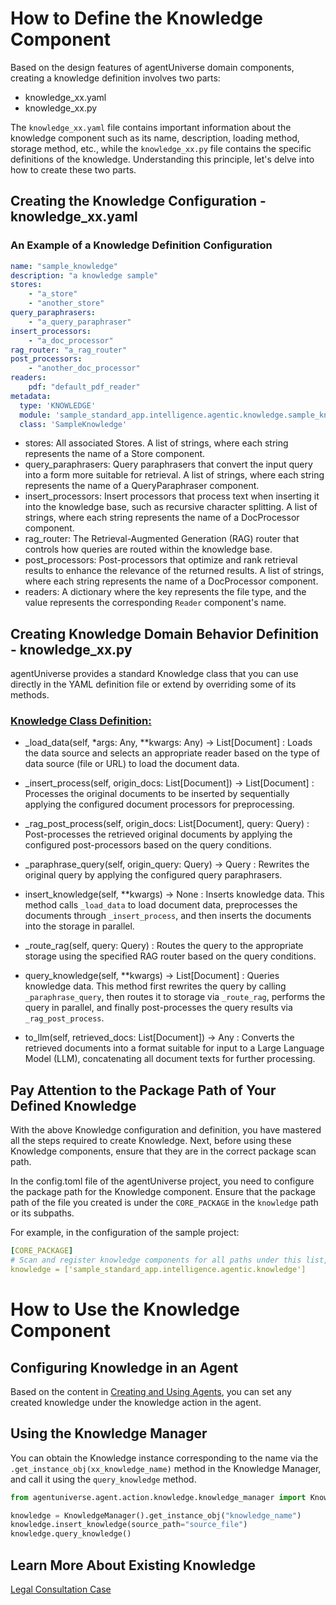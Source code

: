 # How to Define the Knowledge Component
Based on the design features of agentUniverse domain components, creating a knowledge definition involves two parts:

* knowledge_xx.yaml
* knowledge_xx.py

The `knowledge_xx.yaml` file contains important information about the knowledge component such as its name, description, loading method, storage method, etc., while the `knowledge_xx.py` file contains the specific definitions of the knowledge. Understanding this principle, let's delve into how to create these two parts.

## Creating the Knowledge Configuration - knowledge_xx.yaml
### An Example of a Knowledge Definition Configuration
```yaml
name: "sample_knowledge"
description: "a knowledge sample"
stores:
    - "a_store"
    - "another_store"
query_paraphrasers:
    - "a_query_paraphraser"
insert_processors:
    - "a_doc_processor"
rag_router: "a_rag_router"
post_processors:
    - "another_doc_processor"
readers:
    pdf: "default_pdf_reader"
metadata:
  type: 'KNOWLEDGE'
  module: 'sample_standard_app.intelligence.agentic.knowledge.sample_knowledge'
  class: 'SampleKnowledge'
```
- stores: All associated Stores. A list of strings, where each string represents the name of a Store component.
- query_paraphrasers: Query paraphrasers that convert the input query into a form more suitable for retrieval. A list of strings, where each string represents the name of a QueryParaphraser component.
- insert_processors: Insert processors that process text when inserting it into the knowledge base, such as recursive character splitting. A list of strings, where each string represents the name of a DocProcessor component.
- rag_router: The Retrieval-Augmented Generation (RAG) router that controls how queries are routed within the knowledge base.
- post_processors: Post-processors that optimize and rank retrieval results to enhance the relevance of the returned results. A list of strings, where each string represents the name of a DocProcessor component.
- readers: A dictionary where the key represents the file type, and the value represents the corresponding `Reader` component's name.

## Creating Knowledge Domain Behavior Definition - knowledge_xx.py
agentUniverse provides a standard Knowledge class that you can use directly in the YAML definition file or extend by overriding some of its methods.

### [Knowledge Class Definition:](../../../../../../agentuniverse/agent/action/knowledge/knowledge.py)

- _load_data(self, *args: Any, **kwargs: Any) -> List[Document]
: Loads the data source and selects an appropriate reader based on the type of data source (file or URL) to load the document data.

- _insert_process(self, origin_docs: List[Document]) -> List[Document]
: Processes the original documents to be inserted by sequentially applying the configured document processors for preprocessing.

- _rag_post_process(self, origin_docs: List[Document], query: Query)
: Post-processes the retrieved original documents by applying the configured post-processors based on the query conditions.

- _paraphrase_query(self, origin_query: Query) -> Query
: Rewrites the original query by applying the configured query paraphrasers.

- insert_knowledge(self, **kwargs) -> None
: Inserts knowledge data. This method calls `_load_data` to load document data, preprocesses the documents through `_insert_process`, and then inserts the documents into the storage in parallel.

- _route_rag(self, query: Query)
: Routes the query to the appropriate storage using the specified RAG router based on the query conditions.

- query_knowledge(self, **kwargs) -> List[Document]
: Queries knowledge data. This method first rewrites the query by calling `_paraphrase_query`, then routes it to storage via `_route_rag`, performs the query in parallel, and finally post-processes the query results via `_rag_post_process`.

- to_llm(self, retrieved_docs: List[Document]) -> Any
: Converts the retrieved documents into a format suitable for input to a Large Language Model (LLM), concatenating all document texts for further processing.


## Pay Attention to the Package Path of Your Defined Knowledge
With the above Knowledge configuration and definition, you have mastered all the steps required to create Knowledge. Next, before using these Knowledge components, ensure that they are in the correct package scan path.

In the config.toml file of the agentUniverse project, you need to configure the package path for the Knowledge component. Ensure that the package path of the file you created is under the `CORE_PACKAGE` in the `knowledge` path or its subpaths.

For example, in the configuration of the sample project:
```yaml
[CORE_PACKAGE]
# Scan and register knowledge components for all paths under this list, with priority over the default.
knowledge = ['sample_standard_app.intelligence.agentic.knowledge']
```

# How to Use the Knowledge Component
## Configuring Knowledge in an Agent
Based on the content in [Creating and Using Agents](../../../In-Depth_Guides/Tutorials/Agent/Agent_Create_And_Use.md), you can set any created knowledge under the knowledge action in the agent.

## Using the Knowledge Manager
You can obtain the Knowledge instance corresponding to the name via the `.get_instance_obj(xx_knowledge_name)` method in the Knowledge Manager, and call it using the `query_knowledge` method.

```python
from agentuniverse.agent.action.knowledge.knowledge_manager import KnowledgeManager

knowledge = KnowledgeManager().get_instance_obj("knowledge_name")
knowledge.insert_knowledge(source_path="source_file")
knowledge.query_knowledge()
```

## Learn More About Existing Knowledge
[Legal Consultation Case](../../../Examples/Legal_Advice.md)